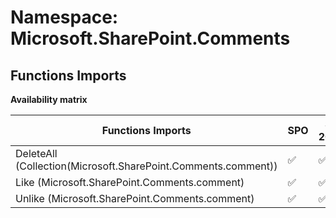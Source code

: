 # Namespace: Microsoft.SharePoint.Comments

## Functions Imports

**Availability matrix**

Functions Imports | SPO | SP 2019 | SP 2016 | SP 2013
----------|-----|---------|---------|--------
DeleteAll (Collection(Microsoft.SharePoint.Comments.comment)) | ✅ | ✅ | ❌ | ❌
Like (Microsoft.SharePoint.Comments.comment) | ✅ | ✅ | ❌ | ❌
Unlike (Microsoft.SharePoint.Comments.comment) | ✅ | ✅ | ❌ | ❌
